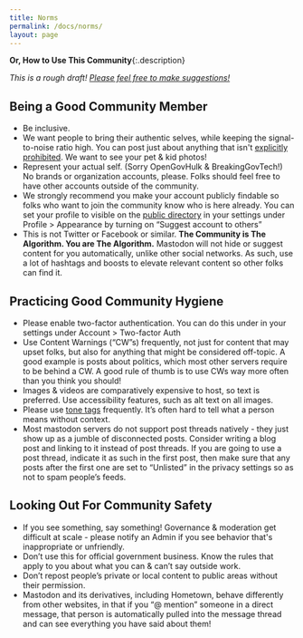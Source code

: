 ```yaml
---
title: Norms
permalink: /docs/norms/
layout: page
---
```


**Or, How to Use This Community**{:.description}

_This is a rough draft! [Please feel free to make suggestions!](https://github.com/publicinteresttown/pit-jekyll/issues)_

## Being a Good Community Member

* Be inclusive.
* We want people to bring their authentic selves, while keeping the signal-to-noise ratio high. You can post just about anything that isn't [explicitly prohibited](/docs/code-of-conduct/#iv-prohibited-content). We want to see your pet & kid photos!
* Represent your actual self. (Sorry OpenGovHulk & BreakingGovTech!) No brands or organization accounts, please. Folks should feel free to have other accounts outside of the community.
* We strongly recommend you make your account publicly findable so folks who want to join the community know who is here already. You can set your profile to visible on the [public directory](https://mastodon.publicinterest.town/explore) in your settings under Profile > Appearance by turning on “Suggest account to others”
* This is not Twitter or Facebook or similar. **The Community is The Algorithm. You are The Algorithm.** Mastodon will not hide or suggest content for you automatically, unlike other social networks. As such, use a lot of hashtags and boosts to elevate relevant content so other folks can find it.

## Practicing Good Community Hygiene

* Please enable two-factor authentication. You can do this under in your settings under Account > Two-factor Auth
* Use Content Warnings (“CW”s) frequently, not just for content that may upset folks, but also for anything that might be considered off-topic. A good example is posts about politics, which most other servers require to be behind a CW. A good rule of thumb is to use CWs way more often than you think you should!
* Images & videos are comparatively expensive to host, so text is preferred. Use accessibility features, such as alt text on all images.
* Please use [tone tags](https://tonetags.carrd.co/) frequently. It’s often hard to tell what a person means without context.
* Most mastodon servers do not support post threads natively - they just show up as a jumble of disconnected posts. Consider writing a blog post and linking to it instead of post threads. If you are going to use a post thread, indicate it as such in the first post, then make sure that any posts after the first one are set to “Unlisted” in the privacy settings so as not to spam people’s feeds.

## Looking Out For Community Safety
* If you see something, say something! Governance & moderation get difficult at scale -  please notify an Admin if you see behavior that's inappropriate or unfriendly.
* Don’t use this for official government business. Know the rules that apply to you about what you can & can’t say outside work.
* Don’t repost people’s private or local content to public areas without their permission.
* Mastodon and its derivatives, including Hometown, behave differently from other websites, in that if you “@ mention” someone in a direct message, that person is automatically pulled into the message thread and can see everything you have said about them!
